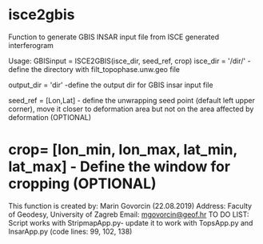 # isce2gbis
Function to generate GBIS INSAR input file from ISCE generated interferogram

 Usage: GBISinput = ISCE2GBIS(isce_dir, seed_ref, crop)
 isce_dir  = '/dir/' - define the directory with filt_topophase.unw.geo
 file

 output_dir = 'dir' -define the output dir for GBIS insar input file

 seed_ref = [Lon,Lat] - define the unwrapping seed point (default left
 upper corner), move it closer to deformation area but not on the area
 affected by deformation (OPTIONAL)

 crop= [lon_min, lon_max, lat_min, lat_max] - Define the window for
 cropping (OPTIONAL)
 =========================================================================
 This function is created by: Marin Govorcin (22.08.2019)
 Address: Faculty of Geodesy, University of Zagreb
 Email: mgovorcin@geof.hr
 TO DO LIST: Script works with StripmapApp.py- update it to work with
 TopsApp.py and InsarApp.py (code lines: 99, 102, 138)
